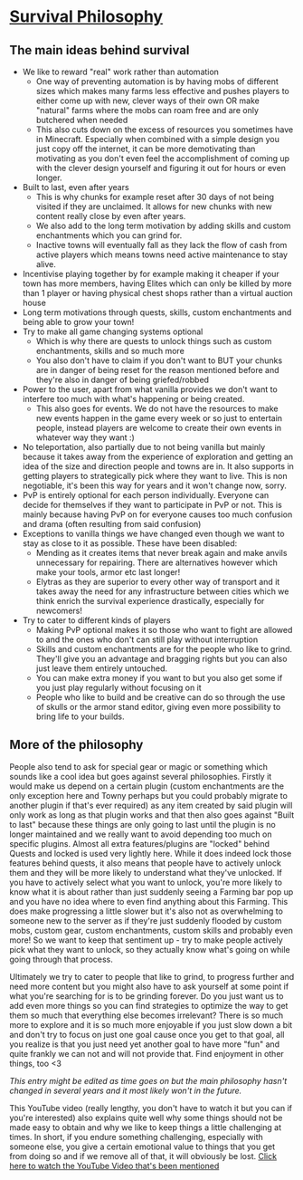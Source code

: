 # <ins>Survival Philosophy</ins>
## The main ideas behind survival
* We like to reward "real" work rather than automation
  * One way of preventing automation is by having mobs of different sizes which makes many farms less effective and pushes players to either come up with new, clever ways of their own OR make "natural" farms where the mobs can roam free and are only butchered when needed
  * This also cuts down on the excess of resources you sometimes have in Minecraft. Especially when combined with a simple design you just copy off the internet, it can be more demotivating than motivating as you don't even feel the accomplishment of coming up with the clever design yourself and figuring it out for hours or even longer.
* Built to last, even after years
  * This is why chunks for example reset after 30 days of not being visited if they are unclaimed. It allows for new chunks with new content really close by even after years.
  * We also add to the long term motivation by adding skills and custom enchantments which you can grind for.
  * Inactive towns will eventually fall as they lack the flow of cash from active players which means towns need active maintenance to stay alive.
* Incentivise playing together by for example making it cheaper if your town has more members, having Elites which can only be killed by more than 1 player or having physical chest shops rather than a virtual auction house
* Long term motivations through quests, skills, custom enchantments and being able to grow your town!
* Try to make all game changing systems optional
  * Which is why there are quests to unlock things such as custom enchantments, skills and so much more
  * You also don't have to claim if you don't want to BUT your chunks are in danger of being reset for the reason mentioned before and they're also in danger of being griefed/robbed
* Power to the user, apart from what vanilla provides we don't want to interfere too much with what's happening or being created.
  * This also goes for events. We do not have the resources to make new events happen in the game every week or so just to entertain people, instead players are welcome to create their own events in whatever way they want :)
* No teleportation, also partially due to not being vanilla but mainly because it takes away from the experience of exploration and getting an idea of the size and direction people and towns are in. It also supports in getting players to strategically pick where they want to live. This is non negotiable, it's been this way for years and it won't change now, sorry.
* PvP is entirely optional for each person individually. Everyone can decide for themselves if they want to participate in PvP or not. This is mainly because having PvP on for everyone causes too much confusion and drama (often resulting from said confusion)
* Exceptions to vanilla things we have changed even though we want to stay as close to it as possible. These have been disabled:
  * Mending as it creates items that never break again and make anvils unnecessary for repairing. There are alternatives however which make your tools, armor etc last longer!
  * Elytras as they are superior to every other way of transport and it takes away the need for any infrastructure between cities which we think enrich the survival experience drastically, especially for newcomers!
* Try to cater to different kinds of players
  * Making PvP optional makes it so those who want to fight are allowed to and the ones who don't can still play without interruption
  * Skills and custom enchantments are for the people who like to grind. They'll give you an advantage and bragging rights but you can also just leave them entirely untouched.
  * You can make extra money if you want to but you also get some if you just play regularly without focusing on it
  * People who like to build and be creative can do so through the use of skulls or the armor stand editor, giving even more possibility to bring life to your builds.

## More of the philosophy
People also tend to ask for special gear or magic or something which sounds like a cool idea but goes against several philosophies. Firstly it would make us depend on a certain plugin (custom enchantments are the only exception here and Towny perhaps but you could probably migrate to another plugin if that's ever required) as any item created by said plugin will only work as long as that plugin works and that then also goes against "Built to last" because these things are only going to last until the plugin is no longer maintained and we really want to avoid depending too much on specific plugins.
Almost all extra features/plugins are "locked" behind Quests and locked is used very lightly here. While it does indeed lock those features behind quests, it also means that people have to actively unlock them and they will be more likely to understand what they've unlocked. If you have to actively select what you want to unlock, you're more likely to know what it is about rather than just suddenly seeing a Farming bar pop up and you have no idea where to even find anything about this Farming. This does make progressing a little slower but it's also not as overwhelming to someone new to the server as if they're just suddenly flooded by custom mobs, custom gear, custom enchantments, custom skills and probably even more! So we want to keep that sentiment up - try to make people actively pick what they want to unlock, so they actually know what's going on while going through that process.

Ultimately we try to cater to people that like to grind, to progress further and need more content but you might also have to ask yourself at some point if what you're searching for is to be grinding forever. Do you just want us to add even more things so you can find strategies to optimize the way to get them so much that everything else becomes irrelevant? There is so much more to explore and it is so much more enjoyable if you just slow down a bit and don't try to focus on just one goal cause once you get to that goal, all you realize is that you just need yet another goal to have more "fun" and quite frankly we can not and will not provide that. Find enjoyment in other things, too <3

*This entry might be edited as time goes on but the main philosophy hasn't changed in several years and it most likely won't in the future.*

This YouTube video (really lengthy, you don't have to watch it but you can if you're interested) also explains quite well why some things should not be made easy to obtain and why we like to keep things a little challenging at times. In short, if you endure something challenging, especially with someone else, you give a certain emotional value to things that you get from doing so and if we remove all of that, it will obviously be lost.
[Click here to watch the YouTube Video that's been mentioned](https://youtu.be/D5hJ9jhVlXY)
